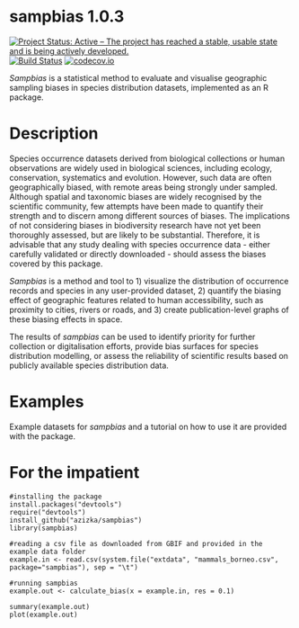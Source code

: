 # sampbias 1.0.3
[![Project Status: Active – The project has reached a stable, usable state and is being actively developed.](https://www.repostatus.org/badges/latest/active.svg)](https://www.repostatus.org/#active)
[![Build Status](https://travis-ci.org/azizka/sampbias.svg?branch=master)](https://travis-ci.org/azizka/sampbias)
[![codecov.io](https://codecov.io/github/azizka/sampbias/graphs/badge.svg?branch=master)](https://codecov.io/github/azizka/sampbias)

*Sampbias* is a statistical method to evaluate and visualise geographic sampling biases in species distribution datasets, implemented as an R package.

# Description
Species occurrence datasets derived from biological collections or human observations are widely used in biological sciences, including ecology, conservation, systematics and evolution. However, such data are often geographically biased, with remote areas being strongly under sampled. Although spatial and taxonomic biases are widely recognised by the scientific community, few attempts have been made to quantify their strength and to discern among different sources of biases. The implications of not considering biases in biodiversity research have not yet been thoroughly assessed, but are likely to be substantial. Therefore, it is advisable that any study dealing with species occurrence data - either carefully validated or directly downloaded - should assess the biases covered by this package.     

*Sampbias* is a method and tool to 1) visualize the distribution of occurrence records and species in any user-provided dataset, 2) quantify the biasing effect of geographic features related to human accessibility, such as proximity to cities, rivers or roads, and 3) create publication-level graphs of these biasing effects in space.

The results of *sampbias* can be used to identify priority for further collection or digitalisation efforts, provide bias surfaces for species distribution modelling, or assess the reliability of scientific results based on publicly available species distribution data.

# Examples
Example datasets for *sampbias* and a tutorial on how to use it are provided with the package.

# For the impatient
```{r}
#installing the package
install.packages("devtools")
require("devtools")
install_github("azizka/sampbias")
library(sampbias)

#reading a csv file as downloaded from GBIF and provided in the example data folder
example.in <- read.csv(system.file("extdata", "mammals_borneo.csv", package="sampbias"), sep = "\t")

#running sampbias
example.out <- calculate_bias(x = example.in, res = 0.1)

summary(example.out)
plot(example.out)
```
